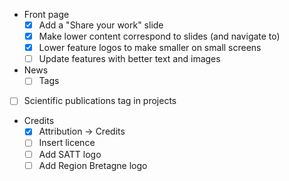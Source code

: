 - Front page
    - [x] Add a "Share your work" slide
    - [x] Make lower content correspond to slides (and navigate to)
    - [x] Lower feature logos to make smaller on small screens
    - [ ] Update features with better text and images
- News
    - [ ] Tags 
- [ ] Scientific publications tag in projects
- Credits
    - [x] Attribution -> Credits
    - [ ] Insert licence
    - [ ] Add SATT logo
    - [ ] Add Region Bretagne logo